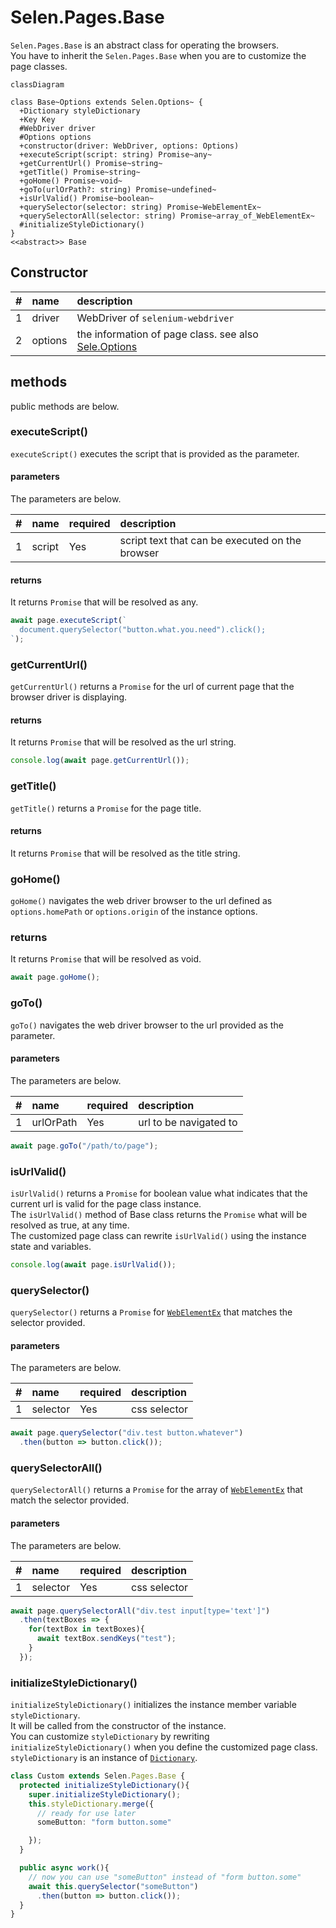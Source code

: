 # Selen.Pages.Base

```Selen.Pages.Base``` is an abstract class for operating the browsers.  
You have to inherit the ```Selen.Pages.Base``` when you are to customize the page classes.

``` mermaid
classDiagram

class Base~Options extends Selen.Options~ {
  +Dictionary styleDictionary
  +Key Key
  #WebDriver driver
  #Options options
  +constructor(driver: WebDriver, options: Options)
  +executeScript(script: string) Promise~any~
  +getCurrentUrl() Promise~string~
  +getTitle() Promise~string~
  +goHome() Promise~void~
  +goTo(urlOrPath?: string) Promise~undefined~
  +isUrlValid() Promise~boolean~
  +querySelector(selector: string) Promise~WebElementEx~
  +querySelectorAll(selector: string) Promise~array_of_WebElementEx~
  #initializeStyleDictionary()
}
<<abstract>> Base
```

## Constructor
|#|name|description|
|--:|:--|:--|
|1|driver|WebDriver of ```selenium-webdriver```|
|2|options|the information of page class. see also [Sele.Options](#/md/selen/options)|

## methods
public methods are below.

### executeScript()
```executeScript()``` executes the script that is provided as the parameter.

#### parameters
The parameters are below.

|#|name|required|description|
|--:|:--|:--|:--|
|1|script|Yes|script text that can be executed on the browser|

#### returns
It returns ```Promise``` that will be resolved as any.

``` typescript
await page.executeScript(`
  document.querySelector("button.what.you.need").click();
`);
```

### getCurrentUrl()
```getCurrentUrl()``` returns a ```Promise``` for the url of current page that the browser driver is displaying.

#### returns
It returns ```Promise``` that will be resolved as the url string.

``` typescript
console.log(await page.getCurrentUrl());
```

### getTitle()
```getTitle()``` returns a ```Promise``` for the page title.

#### returns
It returns ```Promise``` that will be resolved as the title string.

### goHome()
```goHome()``` navigates the web driver browser to the url defined as ```options.homePath``` or ```options.origin``` of the instance options.

### returns
It returns ```Promise``` that will be resolved as void.

``` typescript
await page.goHome();
```

### goTo()
```goTo()``` navigates the web driver browser to the url provided as the parameter.

#### parameters
The parameters are below.

|#|name|required|description|
|--:|:--|:--|:--|
|1|urlOrPath|Yes|url to be navigated to|

``` typescript
await page.goTo("/path/to/page");
```

### isUrlValid()
```isUrlValid()``` returns a ```Promise``` for boolean value what indicates that the current url is valid for the page class instance.  
The ```isUrlValid()``` method of Base class returns the ```Promise``` what will be resolved as true, at any time.  
The customized page class can rewrite ```isUrlValid()``` using the instance state and variables.

``` typescript
console.log(await page.isUrlValid());
```

### querySelector()
```querySelector()``` returns a ```Promise``` for [```WebElementEx```](#/md/selen/webelementex) that matches the selector provided.


#### parameters
The parameters are below.

|#|name|required|description|
|--:|:--|:--|:--|
|1|selector|Yes|css selector|

``` typescript
await page.querySelector("div.test button.whatever")
  .then(button => button.click());
```

### querySelectorAll()
```querySelectorAll()``` returns a ```Promise``` for the array of [```WebElementEx```](#/md/selen/webelementex) that match the selector provided.

#### parameters
The parameters are below.

|#|name|required|description|
|--:|:--|:--|:--|
|1|selector|Yes|css selector|

``` typescript
await page.querySelectorAll("div.test input[type='text']")
  .then(textBoxes => {
    for(textBox in textBoxes){
      await textBox.sendKeys("test");
    }
  });
```

### initializeStyleDictionary()
```initializeStyleDictionary()``` initializes the instance member variable ```styleDictionary```.  
It will be called from the constructor of the instance.  
You can customize ```styleDictionary``` by rewriting ```initializeStyleDictionary()``` when you define the customized page class.  
```styleDictionary``` is an instance of [```Dictionary```](#/md/selen/dictionary).

``` typescript
class Custom extends Selen.Pages.Base {
  protected initializeStyleDictionary(){
    super.initializeStyleDictionary();
    this.styleDictionary.merge({
      // ready for use later
      someButton: "form button.some"

    });
  }

  public async work(){
    // now you can use "someButton" instead of "form button.some"
    await this.querySelector("someButton")
      .then(button => button.click());
  }
}
```
